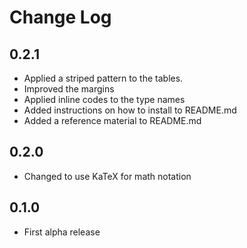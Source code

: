 # Change Log

## 0.2.1

- Applied a striped pattern to the tables.
- Improved the margins
- Applied inline codes to the type names
- Added instructions on how to install to README.md
- Added a reference material to README.md

## 0.2.0

- Changed to use KaTeX for math notation

## 0.1.0

- First alpha release
